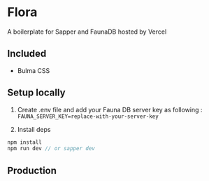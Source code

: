 # Flora

A boilerplate for Sapper and FaunaDB hosted by Vercel

## Included

- Bulma CSS

## Setup locally

1. Create .env file and add your Fauna DB server key as following :
   `FAUNA_SERVER_KEY=replace-with-your-server-key`

2. Install deps

```javascript
npm install
npm run dev // or sapper dev
```

## Production
